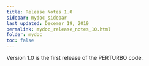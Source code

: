 ```yaml
---
title: Release Notes 1.0
sidebar: mydoc_sidebar
last_updated: Decemer 19, 2019
permalink: mydoc_release_notes_10.html
folder: mydoc
toc: false
---
```


Version 1.0 is the first release of the PERTURBO code.


